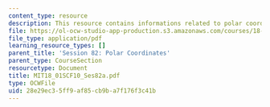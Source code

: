 ```yaml
---
content_type: resource
description: This resource contains informations related to polar coordinates.
file: https://ol-ocw-studio-app-production.s3.amazonaws.com/courses/18-01sc-single-variable-calculus-fall-2010/28e29ec35ff9af85cb9ba7f176f3c41b_MIT18_01SCF10_Ses82a.pdf
file_type: application/pdf
learning_resource_types: []
parent_title: 'Session 82: Polar Coordinates'
parent_type: CourseSection
resourcetype: Document
title: MIT18_01SCF10_Ses82a.pdf
type: OCWFile
uid: 28e29ec3-5ff9-af85-cb9b-a7f176f3c41b
---
```

